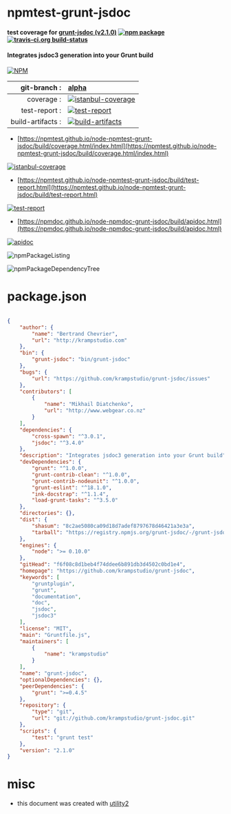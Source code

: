 # npmtest-grunt-jsdoc

#### test coverage for  [grunt-jsdoc (v2.1.0)](https://github.com/krampstudio/grunt-jsdoc)  [![npm package](https://img.shields.io/npm/v/npmtest-grunt-jsdoc.svg?style=flat-square)](https://www.npmjs.org/package/npmtest-grunt-jsdoc) [![travis-ci.org build-status](https://api.travis-ci.org/npmtest/node-npmtest-grunt-jsdoc.svg)](https://travis-ci.org/npmtest/node-npmtest-grunt-jsdoc)

#### Integrates jsdoc3 generation into your Grunt build

[![NPM](https://nodei.co/npm/grunt-jsdoc.png?downloads=true&downloadRank=true&stars=true)](https://www.npmjs.com/package/grunt-jsdoc)

| git-branch : | [alpha](https://github.com/npmtest/node-npmtest-grunt-jsdoc/tree/alpha)|
|--:|:--|
| coverage : | [![istanbul-coverage](https://npmtest.github.io/node-npmtest-grunt-jsdoc/build/coverage.badge.svg)](https://npmtest.github.io/node-npmtest-grunt-jsdoc/build/coverage.html/index.html)|
| test-report : | [![test-report](https://npmtest.github.io/node-npmtest-grunt-jsdoc/build/test-report.badge.svg)](https://npmtest.github.io/node-npmtest-grunt-jsdoc/build/test-report.html)|
| build-artifacts : | [![build-artifacts](https://npmtest.github.io/node-npmtest-grunt-jsdoc/glyphicons_144_folder_open.png)](https://github.com/npmtest/node-npmtest-grunt-jsdoc/tree/gh-pages/build)|

- [https://npmtest.github.io/node-npmtest-grunt-jsdoc/build/coverage.html/index.html](https://npmtest.github.io/node-npmtest-grunt-jsdoc/build/coverage.html/index.html)

[![istanbul-coverage](https://npmtest.github.io/node-npmtest-grunt-jsdoc/build/screenCapture.buildCi.browser.%252Ftmp%252Fbuild%252Fcoverage.lib.html.png)](https://npmtest.github.io/node-npmtest-grunt-jsdoc/build/coverage.html/index.html)

- [https://npmtest.github.io/node-npmtest-grunt-jsdoc/build/test-report.html](https://npmtest.github.io/node-npmtest-grunt-jsdoc/build/test-report.html)

[![test-report](https://npmtest.github.io/node-npmtest-grunt-jsdoc/build/screenCapture.buildCi.browser.%252Ftmp%252Fbuild%252Ftest-report.html.png)](https://npmtest.github.io/node-npmtest-grunt-jsdoc/build/test-report.html)

- [https://npmdoc.github.io/node-npmdoc-grunt-jsdoc/build/apidoc.html](https://npmdoc.github.io/node-npmdoc-grunt-jsdoc/build/apidoc.html)

[![apidoc](https://npmdoc.github.io/node-npmdoc-grunt-jsdoc/build/screenCapture.buildCi.browser.%252Ftmp%252Fbuild%252Fapidoc.html.png)](https://npmdoc.github.io/node-npmdoc-grunt-jsdoc/build/apidoc.html)

![npmPackageListing](https://npmtest.github.io/node-npmtest-grunt-jsdoc/build/screenCapture.npmPackageListing.svg)

![npmPackageDependencyTree](https://npmtest.github.io/node-npmtest-grunt-jsdoc/build/screenCapture.npmPackageDependencyTree.svg)



# package.json

```json

{
    "author": {
        "name": "Bertrand Chevrier",
        "url": "http://krampstudio.com"
    },
    "bin": {
        "grunt-jsdoc": "bin/grunt-jsdoc"
    },
    "bugs": {
        "url": "https://github.com/krampstudio/grunt-jsdoc/issues"
    },
    "contributors": [
        {
            "name": "Mikhail Diatchenko",
            "url": "http://www.webgear.co.nz"
        }
    ],
    "dependencies": {
        "cross-spawn": "^3.0.1",
        "jsdoc": "^3.4.0"
    },
    "description": "Integrates jsdoc3 generation into your Grunt build",
    "devDependencies": {
        "grunt": "^1.0.0",
        "grunt-contrib-clean": "^1.0.0",
        "grunt-contrib-nodeunit": "^1.0.0",
        "grunt-eslint": "^18.1.0",
        "ink-docstrap": "^1.1.4",
        "load-grunt-tasks": "^3.5.0"
    },
    "directories": {},
    "dist": {
        "shasum": "8c2ae5080ca09d18d7adef8797678d46421a3e3a",
        "tarball": "https://registry.npmjs.org/grunt-jsdoc/-/grunt-jsdoc-2.1.0.tgz"
    },
    "engines": {
        "node": ">= 0.10.0"
    },
    "gitHead": "f6f08c8d1beb4f74ddee6b891db3d4502c0bd1e4",
    "homepage": "https://github.com/krampstudio/grunt-jsdoc",
    "keywords": [
        "gruntplugin",
        "grunt",
        "documentation",
        "doc",
        "jsdoc",
        "jsdoc3"
    ],
    "license": "MIT",
    "main": "Gruntfile.js",
    "maintainers": [
        {
            "name": "krampstudio"
        }
    ],
    "name": "grunt-jsdoc",
    "optionalDependencies": {},
    "peerDependencies": {
        "grunt": ">=0.4.5"
    },
    "repository": {
        "type": "git",
        "url": "git://github.com/krampstudio/grunt-jsdoc.git"
    },
    "scripts": {
        "test": "grunt test"
    },
    "version": "2.1.0"
}
```



# misc
- this document was created with [utility2](https://github.com/kaizhu256/node-utility2)
